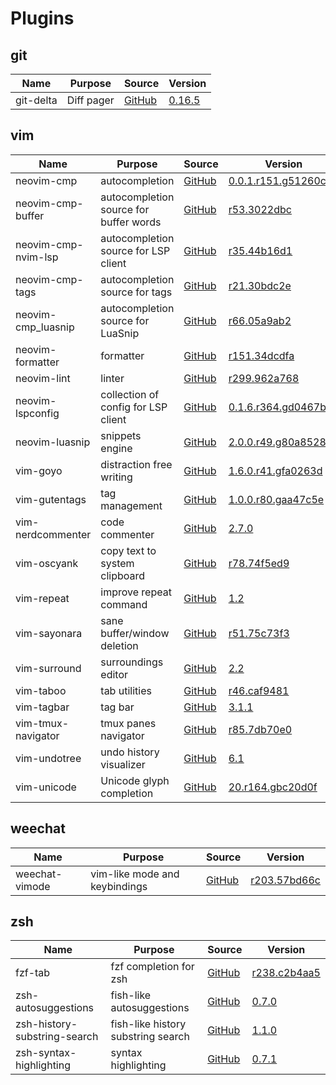 # Plugins

## git

| Name                            | Purpose                                      | Source                                                                                            | Version                                                                                                                |
|---------------------------------|----------------------------------------------|---------------------------------------------------------------------------------------------------|------------------------------------------------------------------------------------------------------------------------|
| git-delta                       | Diff pager                                   | [GitHub](https://github.com/dandavison/delta)                                                     | [0.16.5](https://github.com/dandavison/delta/releases/tag/0.16.5)                                                      |

## vim

| Name                            | Purpose                                      | Source                                                                                            | Version                                                                                                                |
|---------------------------------|----------------------------------------------|---------------------------------------------------------------------------------------------------|------------------------------------------------------------------------------------------------------------------------|
| neovim-cmp                      | autocompletion                               | [GitHub](https://github.com/hrsh7th/nvim-cmp)                                                     | [0.0.1.r151.g51260c0](https://github.com/hrsh7th/nvim-cmp/commit/51260c02a8ffded8e16162dcf41a23ec90cfba62)             |
| neovim-cmp-buffer               | autocompletion source for buffer words       | [GitHub](https://github.com/hrsh7th/cmp-buffer)                                                   | [r53.3022dbc](https://github.com/hrsh7th/cmp-buffer/commit/3022dbc9166796b644a841a02de8dd1cc1d311fa)                   |
| neovim-cmp-nvim-lsp             | autocompletion source for LSP client         | [GitHub](https://github.com/hrsh7th/cmp-nvim-lsp)                                                 | [r35.44b16d1](https://github.com/hrsh7th/cmp-nvim-lsp/commit/44b16d11215dce86f253ce0c30949813c0a90765)                 |
| neovim-cmp-tags                 | autocompletion source for tags               | [GitHub](https://github.com/quangnguyen30192/cmp-nvim-tags)                                       | [r21.30bdc2e](https://github.com/quangnguyen30192/cmp-nvim-tags/commit/30bdc2eec86eb66730af541bb06d24d4a67e3eeb)       |
| neovim-cmp_luasnip              | autocompletion source for LuaSnip            | [GitHub](https://github.com/saadparwaiz1/cmp_luasnip)                                             | [r66.05a9ab2](https://github.com/saadparwaiz1/cmp_luasnip/commit/05a9ab28b53f71d1aece421ef32fee2cb857a843)             |
| neovim-formatter                | formatter                                    | [GitHub](https://github.com/mhartington/formatter.nvim)                                           | [r151.34dcdfa](https://github.com/mhartington/formatter.nvim/commit/34dcdfa0c75df667743b2a50dd99c84a557376f0)          |
| neovim-lint                     | linter                                       | [GitHub](https://github.com/mfussenegger/nvim-lint)                                               | [r299.962a768](https://github.com/mfussenegger/nvim-lint/commit/962a76877a4479a535b935bd7ef35ad41ba308b2)              |
| neovim-lspconfig                | collection of config for LSP client          | [GitHub](https://github.com/neovim/nvim-lspconfig)                                                | [0.1.6.r364.gd0467b95](https://github.com/neovim/nvim-lspconfig/commit/d0467b9574b48429debf83f8248d8cee79562586)       |
| neovim-luasnip                  | snippets engine                              | [GitHub](https://github.com/L3MON4D3/LuaSnip)                                                     | [2.0.0.r49.g80a8528](https://github.com/L3MON4D3/LuaSnip/commit/80a8528f084a97b624ae443a6f50ff8074ba486b)              |
| vim-goyo                        | distraction free writing                     | [GitHub](https://github.com/junegunn/goyo.vim)                                                    | [1.6.0.r41.gfa0263d](https://github.com/junegunn/goyo.vim/commit/fa0263d456dd43f5926484d1c4c7022dfcb21ba9)             |
| vim-gutentags                   | tag management                               | [GitHub](https://github.com/ludovicchabant/vim-gutentags)                                         | [1.0.0.r80.gaa47c5e](https://github.com/ludovicchabant/vim-gutentags/commit/aa47c5e29c37c52176c44e61c780032dfacef3dd)  |
| vim-nerdcommenter               | code commenter                               | [GitHub](https://github.com/preservim/nerdcommenter)                                              | [2.7.0](https://github.com/preservim/nerdcommenter/releases/tag/2.7.0)                                                 |
| vim-oscyank                     | copy text to system clipboard                | [GitHub](https://github.com/ojroques/vim-oscyank)                                                 | [r78.74f5ed9](https://github.com/ojroques/vim-oscyank/commit/74f5ed963d6dc9dc25db212078300fca6b0a0b4d)                 |
| vim-repeat                      | improve repeat command                       | [GitHub](https://github.com/tpope/vim-repeat)                                                     | [1.2](https://github.com/tpope/vim-repeat/releases/tag/v1.2)                                                           |
| vim-sayonara                    | sane buffer/window deletion                  | [GitHub](https://github.com/mhinz/vim-sayonara)                                                   | [r51.75c73f3](https://github.com/mhinz/vim-sayonara/commit/75c73f3cf3e96f8c09db5291970243699aadc02c)                   |
| vim-surround                    | surroundings editor                          | [GitHub](https://github.com/tpope/vim-surround)                                                   | [2.2](https://github.com/tpope/vim-surround/releases/tag/v2.2)                                                         |
| vim-taboo                       | tab utilities                                | [GitHub](https://github.com/gcmt/taboo.vim)                                                       | [r46.caf9481](https://github.com/gcmt/taboo.vim/commit/caf948187694d3f1374913d36f947b3f9fa1c22f)                       |
| vim-tagbar                      | tag bar                                      | [GitHub](https://github.com/preservim/tagbar)                                                     | [3.1.1](https://github.com/preservim/tagbar/releases/tag/v3.1.1)                                                       |
| vim-tmux-navigator              | tmux panes navigator                         | [GitHub](https://github.com/christoomey/vim-tmux-navigator)                                       | [r85.7db70e0](https://github.com/christoomey/vim-tmux-navigator/commit/7db70e08ea03b3e4d91f63713d76134512e28d7e)       |
| vim-undotree                    | undo history visualizer                      | [GitHub](https://github.com/mbbill/undotree)                                                      | [6.1](https://github.com/mbbill/undotree/releases/tag/rel_6.1)                                                         |
| vim-unicode                     | Unicode glyph completion                     | [GitHub](https://github.com/chrisbra/unicode.vim)                                                 | [20.r164.gbc20d0f](https://github.com/chrisbra/unicode.vim/commit/bc20d0fb3331a7b41708388c56bb8221c2104da7)            |


## weechat

| Name                            | Purpose                                      | Source                                                                                            | Version                                                                                                                |
|---------------------------------|----------------------------------------------|---------------------------------------------------------------------------------------------------|------------------------------------------------------------------------------------------------------------------------|
| weechat-vimode                  | vim-like mode and keybindings                | [GitHub](https://github.com/GermainZ/weechat-vimode)                                              | [r203.57bd66c](https://github.com/GermainZ/weechat-vimode/commit/57bd66cf558abc12e5b32a08064e58d5eaf713ce)             |


## zsh

| Name                            | Purpose                                      | Source                                                                                            | Version                                                                                                                |
|---------------------------------|----------------------------------------------|---------------------------------------------------------------------------------------------------|------------------------------------------------------------------------------------------------------------------------|
| fzf-tab                         | fzf completion for zsh                       | [GitHub](https://github.com/Aloxaf/fzf-tab)                                                       | [r238.c2b4aa5](https://github.com/Aloxaf/fzf-tab/commit/c2b4aa5ad2532cca91f23908ac7f00efb7ff09c9)                      |
| zsh-autosuggestions             | fish-like autosuggestions                    | [GitHub](https://github.com/zsh-users/zsh-autosuggestions)                                        | [0.7.0](https://github.com/zsh-users/zsh-autosuggestions/releases/tag/v0.7.0)                                          |
| zsh-history-substring-search    | fish-like history substring search           | [GitHub](https://github.com/zsh-users/zsh-history-substring-search)                               | [1.1.0](https://github.com/zsh-users/zsh-history-substring-search/releases/tag/v1.1.0)                                 |
| zsh-syntax-highlighting         | syntax highlighting                          | [GitHub](https://github.com/zsh-users/zsh-syntax-highlighting)                                    | [0.7.1](https://github.com/zsh-users/zsh-syntax-highlighting/releases/tag/0.7.1)                                       |
